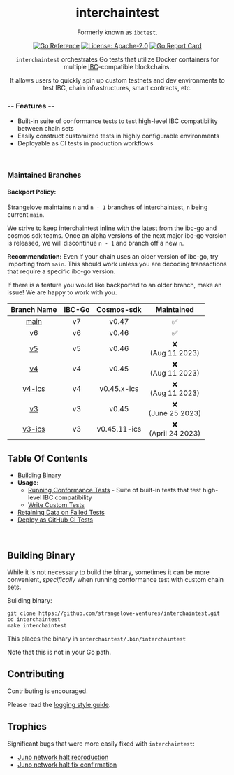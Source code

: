 <div align="center">
<h1>interchaintest</h1>

Formerly known as `ibctest`.

[![Go Reference](https://pkg.go.dev/badge/github.com/strangelove-ventures/interchaintest@main.svg)](https://pkg.go.dev/github.com/strangelove-ventures/interchaintest@main)
[![License: Apache-2.0](https://img.shields.io/github/license/strangelove-ventures/interchaintest.svg?style=flat-square)](https://github.com/strangelove-ventures/interchaintest/blob/main/create-test-readme/LICENSE)
[![Go Report Card](https://goreportcard.com/badge/github.com/strangelove-ventures/interchaintest)](https://goreportcard.com/report/github.com/strangelove-ventures/interchaintest)



`interchaintest` orchestrates Go tests that utilize Docker containers for multiple
[IBC](https://docs.cosmos.network/master/ibc/overview.html)-compatible blockchains.

It allows users to quickly spin up custom testnets and dev environments to test IBC, chain infrastructures, smart contracts, etc.
</div>

### -- Features --

- Built-in suite of conformance tests to test high-level IBC compatibility between chain sets
- Easily construct customized tests in highly configurable environments
- Deployable as CI tests in production workflows

<br>

### Maintained Branches

#### Backport Policy:
Strangelove maintains `n` and `n - 1` branches of interchaintest, `n` being current `main`.

We strive to keep interchaintest inline with the latest from the ibc-go and cosmos sdk teams. Once an alpha versions of the next major ibc-go version is released, we will discontinue `n - 1` and branch off a new `n`.

**Recommendation:** Even if your chain uses an older version of ibc-go, try importing from `main`. This should work unless you are decoding transactions that require a specific ibc-go version.

If there is a feature you would like backported to an older branch, make an issue! We are happy to work with you. 

|                                **Branch Name**                               | **IBC-Go** | **Cosmos-sdk** |    **Maintained**   |
|:----------------------------------------------------------------------------:|:----------:|:--------------:|:-------------------:|
|     [main](https://github.com/strangelove-ventures/interchaintest)           |     v7     |      v0.47     |         ✅          |
|     [v6](https://github.com/strangelove-ventures/interchaintest/tree/v6)     |     v6     |      v0.46     |         ✅          |
|     [v5](https://github.com/strangelove-ventures/interchaintest/tree/v5)     |     v5     |      v0.46     |❌<br>(Aug 11 2023)  |
|     [v4](https://github.com/strangelove-ventures/interchaintest/tree/v4)     |     v4     |      v0.45     |❌<br>(Aug 11 2023)  |
| [v4-ics](https://github.com/strangelove-ventures/interchaintest/tree/v4-ics) |     v4     |   v0.45.x-ics  |❌<br>(Aug 11 2023)  |
|     [v3](https://github.com/strangelove-ventures/interchaintest/tree/v3)     |     v3     |      v0.45     |❌<br>(June 25 2023) |
| [v3-ics](https://github.com/strangelove-ventures/interchaintest/tree/v3-ics) |     v3     |  v0.45.11-ics  |❌<br>(April 24 2023)|

## Table Of Contents
- [Building Binary](#building-binary)
- **Usage:**
    - [Running Conformance Tests](./docs/conformanceTests.md) - Suite of built-in tests that test high-level IBC compatibility
    - [Write Custom Tests](./docs/writeCustomTests.md)
- [Retaining Data on Failed Tests](./docs/retainingDataOnFailedTests.md)
- [Deploy as GitHub CI Tests](./docs/ciTests.md)


<br>


## Building Binary

While it is not necessary to build the binary, sometimes it can be more convenient, *specifically* when running conformance test with custom chain sets. 

Building binary:
```shell
git clone https://github.com/strangelove-ventures/interchaintest.git
cd interchaintest
make interchaintest
```

This places the binary in `interchaintest/.bin/interchaintest`

Note that this is not in your Go path.


## Contributing

Contributing is encouraged.

Please read the [logging style guide](./docs/logging.md).

## Trophies

Significant bugs that were more easily fixed with `interchaintest`:

- [Juno network halt reproduction](https://github.com/strangelove-ventures/interchaintest/pull/7)
- [Juno network halt fix confirmation](https://github.com/strangelove-ventures/interchaintest/pull/8)